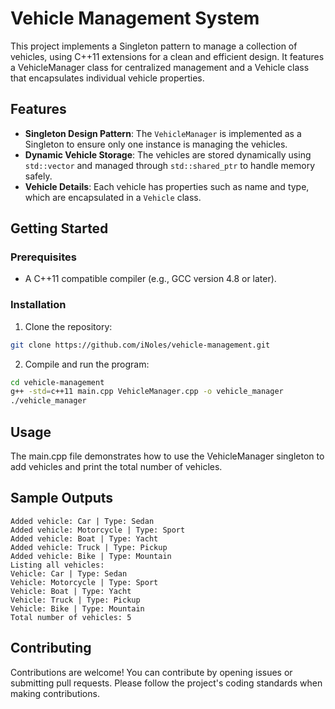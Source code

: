 # Vehicle Management System

This project implements a Singleton pattern to manage a collection of vehicles, using C++11 extensions for a clean and efficient design. It features a VehicleManager class for centralized management and a Vehicle class that encapsulates individual vehicle properties.

## Features

- **Singleton Design Pattern**: The `VehicleManager` is implemented as a Singleton to ensure only one instance is managing the vehicles.
- **Dynamic Vehicle Storage**: The vehicles are stored dynamically using `std::vector` and managed through `std::shared_ptr` to handle memory safely.
- **Vehicle Details**: Each vehicle has properties such as name and type, which are encapsulated in a `Vehicle` class.

## Getting Started

### Prerequisites

- A C++11 compatible compiler (e.g., GCC version 4.8 or later).

### Installation

1. Clone the repository:
```bash
git clone https://github.com/iNoles/vehicle-management.git
```

2. Compile and run the program:
```bash
cd vehicle-management
g++ -std=c++11 main.cpp VehicleManager.cpp -o vehicle_manager
./vehicle_manager
```

## Usage

The main.cpp file demonstrates how to use the VehicleManager singleton to add vehicles and print the total number of vehicles.

## Sample Outputs

```text
Added vehicle: Car | Type: Sedan
Added vehicle: Motorcycle | Type: Sport
Added vehicle: Boat | Type: Yacht
Added vehicle: Truck | Type: Pickup
Added vehicle: Bike | Type: Mountain
Listing all vehicles:
Vehicle: Car | Type: Sedan
Vehicle: Motorcycle | Type: Sport
Vehicle: Boat | Type: Yacht
Vehicle: Truck | Type: Pickup
Vehicle: Bike | Type: Mountain
Total number of vehicles: 5
```

## Contributing

Contributions are welcome! You can contribute by opening issues or submitting pull requests. Please follow the project's coding standards when making contributions.
